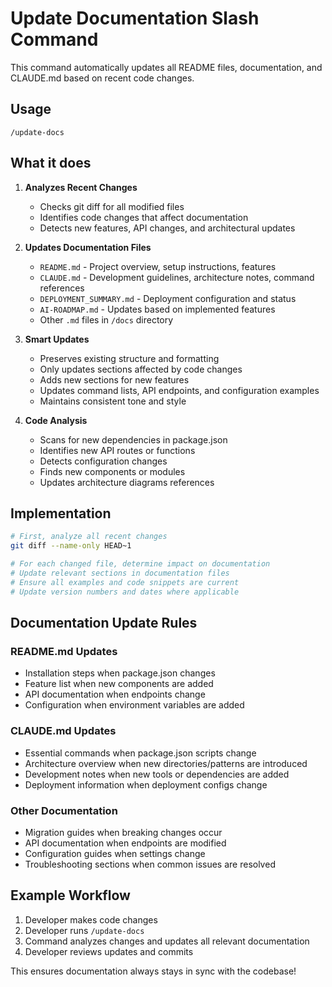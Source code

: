 # Update Documentation Slash Command

This command automatically updates all README files, documentation, and CLAUDE.md based on recent code changes.

## Usage
```
/update-docs
```

## What it does

1. **Analyzes Recent Changes**
   - Checks git diff for all modified files
   - Identifies code changes that affect documentation
   - Detects new features, API changes, and architectural updates

2. **Updates Documentation Files**
   - `README.md` - Project overview, setup instructions, features
   - `CLAUDE.md` - Development guidelines, architecture notes, command references
   - `DEPLOYMENT_SUMMARY.md` - Deployment configuration and status
   - `AI-ROADMAP.md` - Updates based on implemented features
   - Other `.md` files in `/docs` directory

3. **Smart Updates**
   - Preserves existing structure and formatting
   - Only updates sections affected by code changes
   - Adds new sections for new features
   - Updates command lists, API endpoints, and configuration examples
   - Maintains consistent tone and style

4. **Code Analysis**
   - Scans for new dependencies in package.json
   - Identifies new API routes or functions
   - Detects configuration changes
   - Finds new components or modules
   - Updates architecture diagrams references

## Implementation

```bash
# First, analyze all recent changes
git diff --name-only HEAD~1

# For each changed file, determine impact on documentation
# Update relevant sections in documentation files
# Ensure all examples and code snippets are current
# Update version numbers and dates where applicable
```

## Documentation Update Rules

### README.md Updates
- Installation steps when package.json changes
- Feature list when new components are added
- API documentation when endpoints change
- Configuration when environment variables are added

### CLAUDE.md Updates
- Essential commands when package.json scripts change
- Architecture overview when new directories/patterns are introduced
- Development notes when new tools or dependencies are added
- Deployment information when deployment configs change

### Other Documentation
- Migration guides when breaking changes occur
- API documentation when endpoints are modified
- Configuration guides when settings change
- Troubleshooting sections when common issues are resolved

## Example Workflow

1. Developer makes code changes
2. Developer runs `/update-docs`
3. Command analyzes changes and updates all relevant documentation
4. Developer reviews updates and commits

This ensures documentation always stays in sync with the codebase!